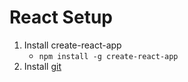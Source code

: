 # React Setup

1. Install create-react-app
	- `npm install -g create-react-app`
1. Install [git]([https://hackernoon.com/install-git-on-mac-a884f0c9d32c](https://hackernoon.com/install-git-on-mac-a884f0c9d32c))

<!--stackedit_data:
eyJoaXN0b3J5IjpbLTQxNzI4Mjc5Nl19
-->